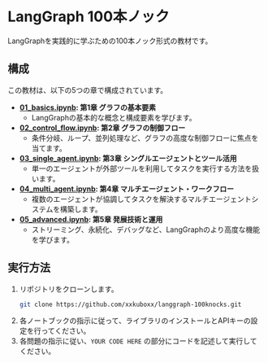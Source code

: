 # LangGraph 100本ノック

LangGraphを実践的に学ぶための100本ノック形式の教材です。

## 構成

この教材は、以下の5つの章で構成されています。

*   **[01_basics.ipynb](./01_basics.ipynb): 第1章 グラフの基本要素**
    *   LangGraphの基本的な概念と構成要素を学びます。
*   **[02_control_flow.ipynb](./02_control_flow.ipynb): 第2章 グラフの制御フロー**
    *   条件分岐、ループ、並列処理など、グラフの高度な制御フローに焦点を当てます。
*   **[03_single_agent.ipynb](./03_single_agent.ipynb): 第3章 シングルエージェントとツール活用**
    *   単一のエージェントが外部ツールを利用してタスクを実行する方法を扱います。
*   **[04_multi_agent.ipynb](./04_multi_agent.ipynb): 第4章 マルチエージェント・ワークフロー**
    *   複数のエージェントが協調してタスクを解決するマルチエージェントシステムを構築します。
*   **[05_advanced.ipynb](./05_advanced.ipynb): 第5章 発展技術と運用**
    *   ストリーミング、永続化、デバッグなど、LangGraphのより高度な機能を学びます。

## 実行方法

1. リポジトリをクローンします。
   ```bash
   git clone https://github.com/xxkuboxx/langgraph-100knocks.git
   ```
2. 各ノートブックの指示に従って、ライブラリのインストールとAPIキーの設定を行ってください。
3. 各問題の指示に従い、`YOUR CODE HERE` の部分にコードを記述して実行してください。
